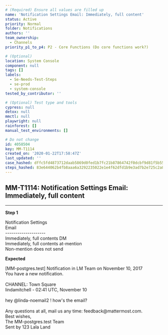 ```yaml
---
# (Required) Ensure all values are filled up
name: 'Notification Settings Email: Immediately, full content'
status: Active
priority: Normal
folder: Notifications
authors: ''
team_ownership:
  - Channels
priority_p1_to_p4: P2 - Core Functions (Do core functions work?)

# (Optional)
location: System Console
component: null
tags: []
labels:
  - Se-Needs-Test-Steps
  - se-prod
  - system-console
tested_by_contributor: ''

# (Optional) Test type and tools
cypress: null
detox: null
mmctl: null
playwright: null
rainforest: []
manual_test_environments: []

# Do not change
id: 4058504
key: MM-T1114
created_on: '2020-01-22T17:58:47Z'
last_updated: ''
case_hashed: dffc5fd4873712daab5869d0fed1b7fc21b87864742f0dcbf9d81f5b55d4f8b43688b67a9279b51bfe9601a1e202fa9c
steps_hashed: 83e644062b4fb8aaa6a3292235022e1e4f62dfd1b9e3ad7b2e725c2a8a2eb678b29df0ecd6094c946192d8c9befbff94
---
```


<!-- (Auto-generated) Based on frontmatter's "key" and "name" -->

## MM-T1114: Notification Settings Email: Immediately, full content

---

**Step 1**

Notification Settings\
Email\
\--------------------\
Immediately, full contents DM\
Immediately, full contents at-mention\
Non-mention does not send

**Expected**

\[MM-postgres.test] Notification in LM Team on November 10, 2017\
You have a new notification.\
\
CHANNEL: Town Square\
lindamitchell - 02:41 UTC, November 10\
\
hey @linda-noemail2 ! how's the email?\
\
Any questions at all, mail us any time: feedback\@mattermost.com.\
Best wishes,\
The MM-postgres.test Team\
Sent by 123 Lala Land

